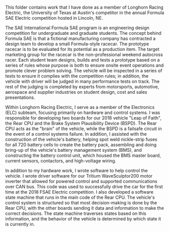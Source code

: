 This folder contains work that I have done as a member of Longhorn Racing Electric, the University of Texas at Austin's competitor in the annual Formula SAE Electric competition hosted in Lincoln, NE. 

The SAE International Formula SAE program is an engineering design competition for undergraduate and graduate students. The concept behind Formula SAE is that a fictional manufacturing company has contracted a design team to develop a small Formula-style racecar. The prototype racecar is to be evaluated for its potential as a production item. The target marketing group for the racecar is the non-professional weekend autocross racer. Each student team designs, builds and tests a prototype based on a series of rules whose purpose is both to ensure onsite event operations and promote clever problem solving. The vehicle will be inspected in a series of tests to ensure it complies with the competition rules; in addition, the vehicle with driver will be judged in many performance tests on track. The rest of the judging is completed by experts from motorsports, automotive, aerospace and supplier industries on student design, cost and sales presentations.

Within Longhorn Racing Electric, I serve as a member of the Electronics (ELC) subteam, focusing primarily on hardware and control systems. I was responsible for developing two boards for our 2018 vehicle "Leap of Faith", the Rear CPU and the Brake System Plausibility Device (BSPD). The Rear CPU acts as the "brain" of the vehicle, while the BSPD is a failsafe circuit in the event of a control systems failure. In addition, I assisted with the construction of the vehicle's battery, helping spot weld nickle-strip fuses for all 720 battery cells to create the battery pack, assembling and doing bring-up of the vehicle's battery management system (BMS), and constructing the battery control unit, which housed the BMS master board, current sensors, contactors, and high-voltage wiring. 

In addition to my hardware work, I wrote software to help control the vehicle. I wrote driver software for our Tritium WaveSculptor200 motor inverter that allowed for powered control and supported communications over CAN bus. This code was used to successfully drive the car for the first time at the 2018 FSAE Electric competition. I also developed a software state machine that runs in the main code of the Rear CPU. The vehicle's control system is structured so that most decision-making is done by the Rear CPU, with the other boards sending it data and information to make the correct decisions. The state machine traverses states based on this information, and the behavior of the vehicle is determined by which state it is currently in.
